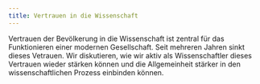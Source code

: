 ```yaml
---
title: Vertrauen in die Wissenschaft
---
```


Vertrauen der Bevölkerung in die Wissenschaft ist zentral für das Funktionieren einer modernen Gesellschaft. Seit mehreren Jahren sinkt dieses Vetrauen. Wir diskutieren, wie wir aktiv als Wissenschaftler dieses Vertrauen wieder stärken können und die Allgemeinheit stärker in den wissenschaftlichen Prozess einbinden können. 

<!--more-->

